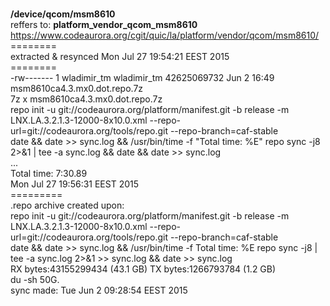 <br>**/device/qcom/msm8610**
<br>reffers to: **platform_vendor_qcom_msm8610**
<br>https://www.codeaurora.org/cgit/quic/la/platform/vendor/qcom/msm8610/
<br>========
<br> extracted & resynced Mon Jul 27 19:54:21 EEST 2015 
<br>========
<br>-rw------- 1 wladimir_tm wladimir_tm 42625069732 Jun  2 16:49 msm8610ca4.3.mx0.dot.repo.7z
<br>7z x msm8610ca4.3.mx0.dot.repo.7z
<br>repo init -u git://codeaurora.org/platform/manifest.git -b release -m LNX.LA.3.2.1.3-12000-8x10.0.xml --repo-url=git://codeaurora.org/tools/repo.git --repo-branch=caf-stable
<br>date && date >> sync.log && /usr/bin/time -f "Total time: %E" repo sync -j8 2>&1 | tee -a sync.log && date && date >> sync.log
<br>...
<br>Total time: 7:30.89
<br>Mon Jul 27 19:56:31 EEST 2015
<br>=========
<br> .repo archive created upon:
<br>repo init -u git://codeaurora.org/platform/manifest.git -b release -m LNX.LA.3.2.1.3-12000-8x10.0.xml --repo-url=git://codeaurora.org/tools/repo.git --repo-branch=caf-stable
<br>date && date >> sync.log && /usr/bin/time -f Total time: %E repo sync -j8 | tee -a sync.log 2>&1 >> sync.log && date >> sync.log
<br>RX bytes:43155299434 (43.1 GB)  TX bytes:1266793784 (1.2 GB)
<br>du -sh 50G.
<br>sync made: Tue Jun  2 09:28:54 EEST 2015
